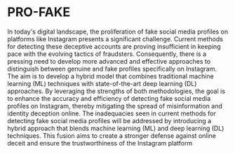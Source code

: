# PRO-FAKE
In today's digital landscape, the proliferation of fake social media profiles on platforms like 
Instagram presents a significant challenge. Current methods for detecting these deceptive accounts 
are proving insufficient in keeping pace with the evolving tactics of fraudsters. Consequently, 
there is a pressing need to develop more advanced and effective approaches to distinguish 
between genuine and fake profiles specifically on Instagram.
The aim is to develop a hybrid model that combines traditional machine learning (ML) techniques 
with state-of-the-art deep learning (DL) approaches. By leveraging the strengths of both 
methodologies, the goal is to enhance the accuracy and efficiency of detecting fake social media 
profiles on Instagram, thereby mitigating the spread of misinformation and identity deception 
online. The inadequacies seen in current methods for detecting fake social media profiles will be 
addressed by introducing a hybrid approach that blends machine learning (ML) and deep learning 
(DL) techniques. This fusion aims to create a stronger defense against online deceit and ensure the 
trustworthiness of the Instagram platform
